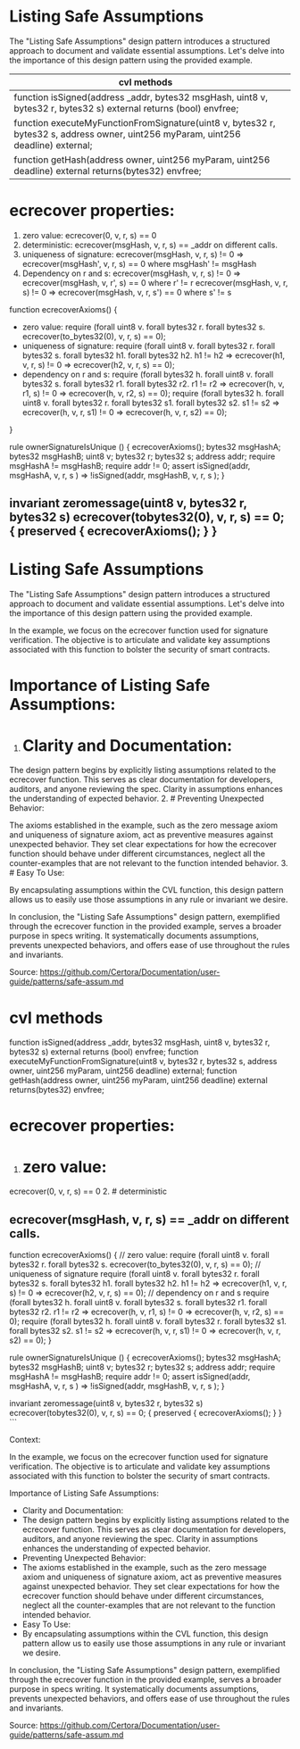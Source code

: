 # Listing Safe Assumptions

The "Listing Safe Assumptions" design pattern introduces a structured approach to document and validate essential assumptions. Let's delve into the importance of this design pattern using the provided example.

|cvl methods| |
|---|---|
|function isSigned(address _addr, bytes32 msgHash, uint8 v, bytes32 r, bytes32 s) external returns (bool) envfree;| |
|function executeMyFunctionFromSignature(uint8 v, bytes32 r, bytes32 s, address owner, uint256 myParam, uint256 deadline) external;| |
|function getHash(address owner, uint256 myParam, uint256 deadline) external returns(bytes32) envfree;| |

# ecrecover properties:

1. zero value: ecrecover(0, v, r, s) == 0
2. deterministic: ecrecover(msgHash, v, r, s) == _addr on different calls.
3. uniqueness of signature: ecrecover(msgHash, v, r, s) != 0 => ecrecover(msgHash', v, r, s) == 0 where msgHash' != msgHash
4. Dependency on r and s: ecrecover(msgHash, v, r, s) != 0 => ecrecover(msgHash, v, r', s) == 0 where r' != r ecrecover(msgHash, v, r, s) != 0 => ecrecover(msgHash, v, r, s') == 0 where s' != s

function ecrecoverAxioms() {

- zero value: require (forall uint8 v. forall bytes32 r. forall bytes32 s. ecrecover(to_bytes32(0), v, r, s) == 0);
- uniqueness of signature: require (forall uint8 v. forall bytes32 r. forall bytes32 s. forall bytes32 h1. forall bytes32 h2. h1 != h2 => ecrecover(h1, v, r, s) != 0 => ecrecover(h2, v, r, s) == 0);
- dependency on r and s: require (forall bytes32 h. forall uint8 v. forall bytes32 s. forall bytes32 r1. forall bytes32 r2. r1 != r2 => ecrecover(h, v, r1, s) != 0 => ecrecover(h, v, r2, s) == 0); require (forall bytes32 h. forall uint8 v. forall bytes32 r. forall bytes32 s1. forall bytes32 s2. s1 != s2 => ecrecover(h, v, r, s1) != 0 => ecrecover(h, v, r, s2) == 0);

}

rule ownerSignatureIsUnique () { ecrecoverAxioms(); bytes32 msgHashA; bytes32 msgHashB; uint8 v; bytes32 r; bytes32 s; address addr; require msgHashA != msgHashB; require addr != 0; assert isSigned(addr, msgHashA, v, r, s ) => !isSigned(addr, msgHashB, v, r, s ); }

invariant zeromessage(uint8 v, bytes32 r, bytes32 s) ecrecover(tobytes32(0), v, r, s) == 0; { preserved { ecrecoverAxioms(); } }
---
# Listing Safe Assumptions

The "Listing Safe Assumptions" design pattern introduces a structured approach to document and validate essential assumptions. Let's delve into the importance of this design pattern using the provided example.

In the example, we focus on the ecrecover function used for signature verification. The objective is to articulate and validate key assumptions associated with this function to bolster the security of smart contracts.

# Importance of Listing Safe Assumptions:

1. # Clarity and Documentation:

The design pattern begins by explicitly listing assumptions related to the ecrecover function. This serves as clear documentation for developers, auditors, and anyone reviewing the spec. Clarity in assumptions enhances the understanding of expected behavior.
2. # Preventing Unexpected Behavior:

The axioms established in the example, such as the zero message axiom and uniqueness of signature axiom, act as preventive measures against unexpected behavior. They set clear expectations for how the ecrecover function should behave under different circumstances, neglect all the counter-examples that are not relevant to the function intended behavior.
3. # Easy To Use:

By encapsulating assumptions within the CVL function, this design pattern allows us to easily use those assumptions in any rule or invariant we desire.

In conclusion, the "Listing Safe Assumptions" design pattern, exemplified through the ecrecover function in the provided example, serves a broader purpose in specs writing. It systematically documents assumptions, prevents unexpected behaviors, and offers ease of use throughout the rules and invariants.

Source: https://github.com/Certora/Documentation/user-guide/patterns/safe-assum.md

# cvl methods

function isSigned(address _addr, bytes32 msgHash, uint8 v, bytes32 r, bytes32 s) external returns (bool) envfree;
function executeMyFunctionFromSignature(uint8 v, bytes32 r, bytes32 s, address owner, uint256 myParam, uint256 deadline) external;
function getHash(address owner, uint256 myParam, uint256 deadline) external returns(bytes32) envfree;

# ecrecover properties:

1. # zero value:

ecrecover(0, v, r, s) == 0
2. # deterministic

ecrecover(msgHash, v, r, s) == _addr on different calls.
---
function ecrecoverAxioms() { // zero value: require (forall uint8 v. forall bytes32 r. forall bytes32 s.
ecrecover(to_bytes32(0), v, r, s) == 0); // uniqueness of signature require (forall uint8 v. forall bytes32 r. forall bytes32 s.
forall bytes32 h1. forall bytes32 h2. h1 != h2 => ecrecover(h1, v, r, s) != 0 => ecrecover(h2, v, r, s) == 0); // dependency on r
and s require (forall bytes32 h. forall uint8 v. forall bytes32 s. forall bytes32 r1. forall bytes32 r2. r1 != r2 => ecrecover(h, v,
r1, s) != 0 => ecrecover(h, v, r2, s) == 0); require (forall bytes32 h. forall uint8 v. forall bytes32 r. forall bytes32 s1. forall
bytes32 s2. s1 != s2 => ecrecover(h, v, r, s1) != 0 => ecrecover(h, v, r, s2) == 0); }

rule ownerSignatureIsUnique () { ecrecoverAxioms(); bytes32 msgHashA; bytes32 msgHashB; uint8 v; bytes32 r; bytes32
s; address addr; require msgHashA != msgHashB; require addr != 0; assert isSigned(addr, msgHashA, v, r, s ) =>
!isSigned(addr, msgHashB, v, r, s ); }

invariant zeromessage(uint8 v, bytes32 r, bytes32 s) ecrecover(tobytes32(0), v, r, s) == 0; { preserved { ecrecoverAxioms();
} } ```

Context:

In the example, we focus on the ecrecover function used for signature verification. The objective is to articulate and
validate key assumptions associated with this function to bolster the security of smart contracts.

Importance of Listing Safe Assumptions:

- Clarity and Documentation:
- The design pattern begins by explicitly listing assumptions related to the ecrecover function. This serves as
clear documentation for developers, auditors, and anyone reviewing the spec. Clarity in assumptions enhances
the understanding of expected behavior.
- Preventing Unexpected Behavior:
- The axioms established in the example, such as the zero message axiom and uniqueness of signature axiom, act
as preventive measures against unexpected behavior. They set clear expectations for how the ecrecover
function should behave under different circumstances, neglect all the counter-examples that are not relevant to
the function intended behavior.
- Easy To Use:
- By encapsulating assumptions within the CVL function, this design pattern allow us to easily use those
assumptions in any rule or invariant we desire.

In conclusion, the "Listing Safe Assumptions" design pattern, exemplified through the ecrecover function in the provided
example, serves a broader purpose in specs writing. It systematically documents assumptions, prevents unexpected
behaviors, and offers ease of use throughout the rules and invariants.

Source: https://github.com/Certora/Documentation/user-guide/patterns/safe-assum.md
